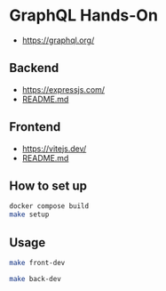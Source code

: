 # GraphQL Hands-On

- https://graphql.org/

## Backend

- https://expressjs.com/
- [README.md](backend/README.md)

## Frontend

- https://vitejs.dev/
- [README.md](frontend/README.md)

## How to set up

```bash
docker compose build
make setup
```

## Usage

```bash
make front-dev
```

```bash
make back-dev
```
